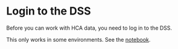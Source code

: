 # Login to the DSS

Before you can work with HCA data, you need to log in to the DSS.

This only works in some environments. See the [notebook](Log%20In.ipynb).
